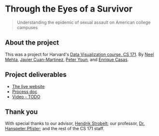 # Through the Eyes of a Survivor

> Understanding the epidemic of sexual assault on American college campuses

## About the project

This was a project for Harvard's [Data Visualization course, CS 171](http://cs171.org). By [Neel Mehta](https://github.com/hathix), [Javier Cuan-Martinez](https://github.com/jcuanm), [Peter Youn](https://github.com/pyoun), and [Enrique Casas](https://github.com/enriquecasasjr).

## Project deliverables

- [The live website](https://hathix.github.io/through-the-eyes-of-a-survivor/)
- [Process doc](https://github.com/hathix/through-the-eyes-of-a-survivor/blob/master/Process%20Doc.pdf)
- [Video - TODO](#)

## Thank you

With special thanks to our advisor, [Hendrik Strobelt](http://hendrik.strobelt.com); our professor, [Dr. Hanspeter Pfister](https://www.seas.harvard.edu/directory/pfister); and the rest of the CS 171 staff.
